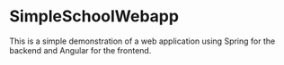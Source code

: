 # SimpleSchoolWebapp
This is a simple demonstration of a web application using Spring for the backend and Angular for the frontend.
